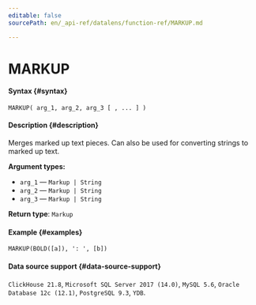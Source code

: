 ```yaml
---
editable: false
sourcePath: en/_api-ref/datalens/function-ref/MARKUP.md

---
```


# MARKUP



#### Syntax {#syntax}


```
MARKUP( arg_1, arg_2, arg_3 [ , ... ] )
```

#### Description {#description}
Merges marked up text pieces. Can also be used for converting strings to marked up text.

**Argument types:**
- `arg_1` — `Markup | String`
- `arg_2` — `Markup | String`
- `arg_3` — `Markup | String`


**Return type**: `Markup`

#### Example {#examples}

```
MARKUP(BOLD([a]), ': ', [b])
```


#### Data source support {#data-source-support}

`ClickHouse 21.8`, `Microsoft SQL Server 2017 (14.0)`, `MySQL 5.6`, `Oracle Database 12c (12.1)`, `PostgreSQL 9.3`, `YDB`.
